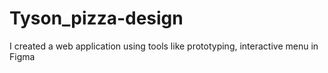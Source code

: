 # Tyson_pizza-design
I created a web application using tools like prototyping, interactive menu in Figma
